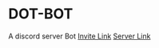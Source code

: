 # DOT-BOT
A discord server Bot
[Invite Link](https://discord.com/api/oauth2/authorize?client_id=784790502037651459&permissions=0&scope=bot)
[Server Link](https://dot--bot.herokuapp.com/)
